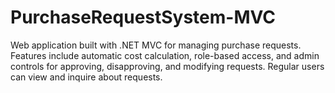 # PurchaseRequestSystem-MVC
Web application built with .NET MVC for managing purchase requests. Features include automatic cost calculation, role-based access, and admin controls for approving, disapproving, and modifying requests. Regular users can view and inquire about requests.

